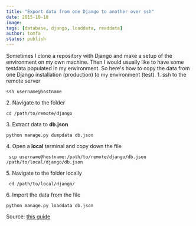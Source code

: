 ```yaml
---
title: "Export data from one Django to another over ssh"
date: 2015-10-18
image: 
tags: [database, django, loaddata, readdata]
author: tomfa
status: publish
---
```


Sometimes I clone a repository with Django and make a setup of the environment on my own machine. Then I would usually like to have some testdata populated in my environment. So here's how to copy the data from one Django installation (production) to my environment (test). 1. ssh to the remote server

```
ssh username@hostname
```

2\. Navigate to the folder

```
cd /path/to/remote/django 
```

3\. Extract data to **db.json**

```
python manage.py dumpdata db.json
```

4. Open a **local** terminal and copy down the file

```
 scp username@hostname:/path/to/remote/django/db.json /path/to/local/django/db.json 
```

5\. Navigate to the folder locally

```
 cd /path/to/local/django/ 
```

6\. Import the data from the file

```
python manage.py loaddata db.json 
```

Source: [this guide](https://coderwall.com/p/mvsoyg/django-dumpdata-and-loaddata)
